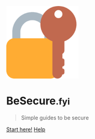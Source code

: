 ![logo](Asset/android-chrome-192x192.png)

# BeSecure<small>.fyi</small>

> Simple guides to be secure

[Start here!](/#besecure)
[Help](/Help/Help.md)
